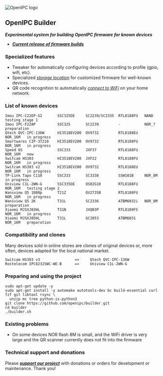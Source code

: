 ![OpenIPC logo][logo]

## OpenIPC Builder
**_Experimental system for building OpenIPC firmware for known devices_**
- **_[Current release of firmware builds](https://github.com/OpenIPC/builder/releases/tag/latest)_**


### Specialized features

- Tweaker for automatically configuring devices according to profile (gpio, wifi, etc).
- Specialized _[storage location](https://github.com/OpenIPC/builder/releases/tag/latest)_ for customized firmware for well-known devices.
- QR code recognition to automatically _[connect to WiFi](https://openipc.org/tools/qr-code-generator)_ on your home network.


### List of known devices

```
Imou IPC-C22EP-S2       SSC325DE     SC2239/SC2335  RTL8188FU   NAND      testing stage 1
Imou IPC-F22AP          SSC325       SC2239         -           NOR_?     preparation
Qtech QVC-IPC-136W      HI3518EV200  OV9732         RTL8188EU   NOR_16M   in progress
Smartwares CIP-37210    HI3518EV200  OV9732         RTL8188FU   NOR_16M   in progress
Speed 6S                SSC333       JXF37          RTL8188FU   NOR_16M   new
Switcam HS303           HI3518EV200  JXF22          RTL8188FU   NOR_16M   in progress
Switcam HS303 v2        HI3518EV200  OV9732         RTL8188EU   NOR_16M   in progress
TP-Link Tapo C110       SSC333       SC3338         SSW101B     NOR_8M    in progress
Uniview C1L-2WN-G       SSC335DE     OS02G10        RTL8188FU   NOR_16M   testing stage 2
Wansview Q5 1080p       T21Z         OV2735B        RTL8188FU   NOR_16M   in progress
Wansview Q5 2K          T31L         SC2336         ATBM6032i   NOR_8M    preparation
Xiaomi MJSXJ03HL        T31N         JXQ03P         RTL8189FS   NOR_16M   in progress
Xiaomi MJSXJ05HL        T31L         GC2053         ATBM6031    NOR_16M   preparation
```


### Compatibility and clones

Many devices sold in online stores are clones of original devices or, more often, devices adapted for the local national market.

```
Switcam HS303 v3                =>     Qtech QVC-IPC-136W
Rostelecom IPC8232SWC-WE-B      =>     Uniview C1L-2WN-G
```


### Preparing and using the project

```
sudo apt-get update -y
sudo apt-get install -y automake autotools-dev bc build-essential curl fzf git libtool rsync \
  unzip mc tree python-is-python3
git clone https://github.com/openipc/builder.git
cd builder
./builder.sh
```

### Existing problems

- On some devices NOR flash 8M is small, and the WiFi driver is very large and the QR scanner currently does not fit into the firmware


### Technical support and donations

Please **_[support our project](https://openipc.org/support-open-source)_** with donations or orders for development or maintenance. Thank you!


[logo]: https://openipc.org/assets/openipc-logo-black.svg

